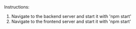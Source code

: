 Instructions:
1. Navigate to the backend server and start it with 'npm start'
2. Navigate to the frontend server and start it with 'npm start'
